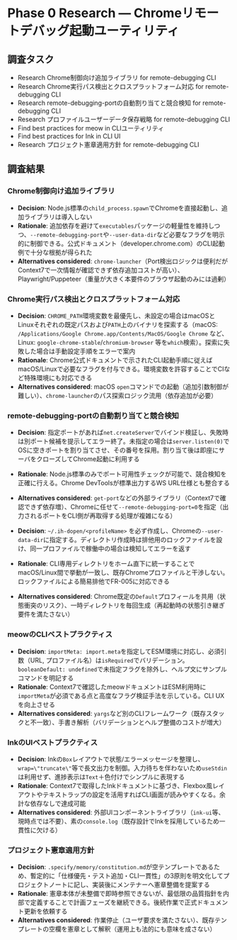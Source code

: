 # Phase 0 Research — Chromeリモートデバッグ起動ユーティリティ

## 調査タスク

- Research Chrome制御向け追加ライブラリ for remote-debugging CLI
- Research Chrome実行パス検出とクロスプラットフォーム対応 for remote-debugging CLI
- Research remote-debugging-portの自動割り当てと競合検知 for remote-debugging CLI
- Research プロファイルユーザーデータ保存戦略 for remote-debugging CLI
- Find best practices for meow in CLIユーティリティ
- Find best practices for Ink in CLI UI
- Research プロジェクト憲章適用方針 for remote-debugging CLI

## 調査結果

### Chrome制御向け追加ライブラリ
- **Decision**: Node.js標準の`child_process.spawn`でChromeを直接起動し、追加ライブラリは導入しない
- **Rationale**: 追加依存を避けて`executables`パッケージの軽量性を維持しつつ、`--remote-debugging-port`や`--user-data-dir`など必要なフラグを明示的に制御できる。公式ドキュメント（developer.chrome.com）のCLI起動例で十分な根拠が得られた
- **Alternatives considered**: `chrome-launcher`（Port検出ロジックは便利だがContext7で一次情報が確認できず依存追加コストが高い）、Playwright/Puppeteer（重量が大きく本要件のブラウザ起動のみには過剰）

### Chrome実行パス検出とクロスプラットフォーム対応
- **Decision**: `CHROME_PATH`環境変数を最優先し、未設定の場合はmacOSとLinuxそれぞれの既定パスおよび`PATH`上のバイナリを探索する（macOS: `/Applications/Google Chrome.app/Contents/MacOS/Google Chrome` など、Linux: `google-chrome-stable`/`chromium-browser` 等を`which`検索）。探索に失敗した場合は手動設定手順をエラーで案内
- **Rationale**: Chrome公式ドキュメントで示されたCLI起動手順に従えばmacOS/Linuxで必要なフラグを付与できる。環境変数を許容することでCIなど特殊環境にも対応できる
- **Alternatives considered**: macOS `open`コマンドでの起動（追加引数制御が難しい）、`chrome-launcher`のパス探索ロジック流用（依存追加が必要）

### remote-debugging-portの自動割り当てと競合検知
- **Decision**: 指定ポートがあれば`net.createServer`でバインド検証し、失敗時は別ポート候補を提示してエラー終了。未指定の場合は`server.listen(0)`でOSに空きポートを割り当てさせ、その番号を採用。割り当て後は即座にサーバをクローズしてChrome起動に利用する
- **Rationale**: Node.js標準のみでポート可用性チェックが可能で、競合検知を正確に行える。Chrome DevToolsが標準出力するWS URL仕様とも整合する
- **Alternatives considered**: `get-port`などの外部ライブラリ（Context7で確認できず依存増）、Chromeに任せて`--remote-debugging-port=0`を指定（出力されるポートをCLI側が再取得する処理が複雑になる）

- **Decision**: `~/.ih-dopen/<profileName>` を必ず作成し、Chromeの`--user-data-dir`に指定する。ディレクトリ作成時は排他用のロックファイルを設け、同一プロファイルで稼働中の場合は検知してエラーを返す
- **Rationale**: CLI専用ディレクトリをホーム直下に統一することでmacOS/Linux間で挙動が一致し、既存Chromeプロファイルと干渉しない。ロックファイルによる簡易排他でFR-005に対応できる
- **Alternatives considered**: Chrome既定の`Default`プロフィールを共用（状態衝突のリスク）、一時ディレクトリを毎回生成（再起動時の状態引き継ぎ要件を満たさない）

### meowのCLIベストプラクティス
- **Decision**: `importMeta: import.meta`を指定してESM環境に対応し、必須引数（URL, プロファイル名）は`isRequired`でバリデーション。`booleanDefault: undefined`で未指定フラグを除外し、ヘルプ文にサンプルコマンドを明記する
- **Rationale**: Context7で確認したmeowドキュメントはESM利用時に`importMeta`が必須である点と高度なフラグ検証手法を示している。CLI UXを向上させる
- **Alternatives considered**: `yargs`など別のCLIフレームワーク（既存スタックと不一致）、手書き解析（バリデーションとヘルプ整備のコストが増大）

### InkのUIベストプラクティス
- **Decision**: Inkの`Box`レイアウトで状態/エラーメッセージを整理し、`wrap=\"truncate\"`等で長文出力を制御。入力待ちを伴わないため`useStdin`は利用せず、進捗表示は`Text`＋色付けでシンプルに表現する
- **Rationale**: Context7で取得したInkドキュメントに基づき、Flexbox風レイアウトやテキストラップの設定を活用すればCLI画面が読みやすくなる。余計な依存なしで達成可能
- **Alternatives considered**: 外部UIコンポーネントライブラリ（`ink-ui`等、現時点では不要）、素の`console.log`（既存設計でInkを採用しているため一貫性に欠ける）

### プロジェクト憲章適用方針
- **Decision**: `.specify/memory/constitution.md`が空テンプレートであるため、暫定的に「仕様優先・テスト追加・CLI一貫性」の3原則を明文化してプロジェクトノートに記し、実装後にメンテナーへ憲章整備を提案する
- **Rationale**: 憲章本体が未整備で即時参照できないが、最低限の品質指針を内部で定義することで計画フェーズを継続できる。後続作業で正式ドキュメント更新を依頼する
- **Alternatives considered**: 作業停止（ユーザ要求を満たさない）、既存テンプレートの空欄を憲章として解釈（運用上も法的にも意味を成さない）
